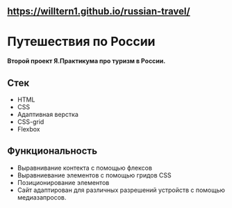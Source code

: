 ## https://willtern1.github.io/russian-travel/

# Путешествия по России
#### Второй проeкт Я.Практикума про туризм в России.

## Стек
- HTML
- CSS
- Адаптивная верстка
- CSS-grid
- Flexbox

## Функциональность
- Выравнивание контекта с помощью флексов
- Выравниевание элементов с помощью гридов CSS
- Позиционирование элементов
- Сайт адаптирован для различных разрешений устройств с помощью медиазапросов.
